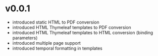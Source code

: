 v0.0.1
============

* introduced static HTML to PDF conversion
* introduced HTML Thymeleaf templates to PDF conversion
* introduced HTML Thymeleaf templates to HTML conversion (binding parameters)
* introduced multiple page support
* introduced temporal formatting in templates
